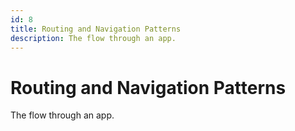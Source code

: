 ```yaml
---
id: 8
title: Routing and Navigation Patterns
description: The flow through an app.
---
```


# Routing and Navigation Patterns

The flow through an app.
